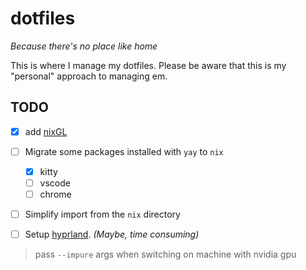 # dotfiles

_Because there's no place like home_

This is where I manage my dotfiles.
Please be aware that this is my "personal" approach to managing em.

## TODO

- [x] add [nixGL](https://github.com/nix-community/nixGL)
- [ ] Migrate some packages installed with `yay` to `nix`
    - [x] kitty
    - [ ] vscode
    - [ ] chrome
- [ ] Simplify import from the `nix` directory
- [ ] Setup [hyprland](https://hyprland.org/). _(Maybe, time consuming)_


> pass `--impure` args when switching on machine with nvidia gpu 

